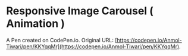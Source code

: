 # Responsive Image Carousel ( Animation )

A Pen created on CodePen.io. Original URL: [https://codepen.io/Anmol-Tiwari/pen/KKYqqMr](https://codepen.io/Anmol-Tiwari/pen/KKYqqMr).

